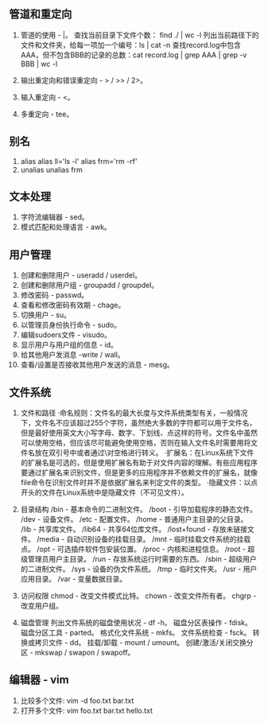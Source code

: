 ## 管道和重定向

1. 管道的使用 - |。
  查找当前目录下文件个数： find ./ | wc -l
  列出当前路径下的文件和文件夹，给每一项加一个编号：ls | cat -n
  查找record.log中包含AAA，但不包含BBB的记录的总数：cat record.log | grep AAA | grep -v BBB | wc -l

2. 输出重定向和错误重定向 - > / >> / 2>。
3. 输入重定向 - <。
4. 多重定向 - tee。


## 别名
1. alias
  alias ll='ls -l'
  alias frm='rm -rf'
2. unalias
  unalias frm


## 文本处理
1. 字符流编辑器 - sed。
2. 模式匹配和处理语言 - awk。


## 用户管理
1. 创建和删除用户 - useradd / userdel。
2. 创建和删除用户组 - groupadd / groupdel。
3. 修改密码 - passwd。
4. 查看和修改密码有效期 - chage。
5. 切换用户 - su。
6. 以管理员身份执行命令 - sudo。
7. 编辑sudoers文件 - visudo。
8. 显示用户与用户组的信息 - id。
9. 给其他用户发消息 -write / wall。
10. 查看/设置是否接收其他用户发送的消息 - mesg。


## 文件系统
1. 文件和路径
  ·命名规则：文件名的最大长度与文件系统类型有关，一般情况下，文件名不应该超过255个字符，虽然绝大多数的字符都可以用于文件名，但是最好使用英文大小写字母、数字、下划线、点这样的符号。文件名中虽然可以使用空格，但应该尽可能避免使用空格，否则在输入文件名时需要用将文件名放在双引号中或者通过\对空格进行转义。
  ·扩展名：在Linux系统下文件的扩展名是可选的，但是使用扩展名有助于对文件内容的理解。有些应用程序要通过扩展名来识别文件，但是更多的应用程序并不依赖文件的扩展名，就像file命令在识别文件时并不是依据扩展名来判定文件的类型。
  ·隐藏文件：以点开头的文件在Linux系统中是隐藏文件（不可见文件）。

2. 目录结构
  /bin - 基本命令的二进制文件。
  /boot - 引导加载程序的静态文件。
  /dev - 设备文件。
  /etc - 配置文件。
  /home - 普通用户主目录的父目录。
  /lib - 共享库文件。
  /lib64 - 共享64位库文件。
  /lost+found - 存放未链接文件。
  /media - 自动识别设备的挂载目录。
  /mnt - 临时挂载文件系统的挂载点。
  /opt - 可选插件软件包安装位置。
  /proc - 内核和进程信息。
  /root - 超级管理员用户主目录。
  /run - 存放系统运行时需要的东西。
  /sbin - 超级用户的二进制文件。
  /sys - 设备的伪文件系统。
  /tmp - 临时文件夹。
  /usr - 用户应用目录。
  /var - 变量数据目录。

3. 访问权限
  chmod - 改变文件模式比特。
  chown - 改变文件所有者。
  chgrp - 改变用户组。

4. 磁盘管理
列出文件系统的磁盘使用状况 - df -h。
磁盘分区表操作 - fdisk。
磁盘分区工具 - parted。
格式化文件系统 - mkfs。
文件系统检查 - fsck。
转换或拷贝文件 - dd。
挂载/卸载 - mount / umount。
创建/激活/关闭交换分区 - mkswap / swapon / swapoff。


## 编辑器 - vim
1. 比较多个文件: vim -d foo.txt bar.txt
2. 打开多个文件: vim foo.txt bar.txt hello.txt
